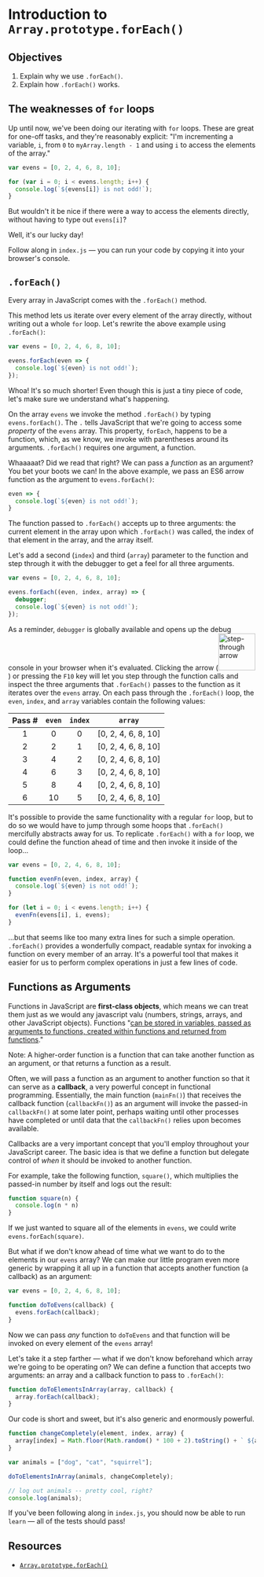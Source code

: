 # Introduction to `Array.prototype.forEach()`

## Objectives
1. Explain why we use `.forEach()`.
2. Explain how `.forEach()` works.

## The weaknesses of `for` loops

Up until now, we've been doing our iterating with `for` loops. These are great for one-off tasks, and they're reasonably explicit: "I'm incrementing a variable, `i`, from `0` to `myArray.length - 1` and using `i` to access the elements of the array."

```js
var evens = [0, 2, 4, 6, 8, 10];

for (var i = 0; i < evens.length; i++) {
  console.log(`${evens[i]} is not odd!`);
}
```

But wouldn't it be nice if there were a way to access the elements directly, without having to type out `evens[i]`?

Well, it's our lucky day!

Follow along in `index.js` — you can run your code by copying it into your browser's console.

## `.forEach()`

Every array in JavaScript comes with the `.forEach()` method.

This method lets us iterate over every element of the array directly, without writing out a whole `for` loop. Let's rewrite the above example using `.forEach()`:

```js
var evens = [0, 2, 4, 6, 8, 10];

evens.forEach(even => {
  console.log(`${even} is not odd!`);
});
```

Whoa! It's so much shorter! Even though this is just a tiny piece of code, let's make sure we understand what's happening.

On the array `evens` we invoke the method `.forEach()` by typing `evens.forEach()`. The `.` tells JavaScript that we're going to access some _property_ of the `evens` array. This property, `forEach`, happens to be a function, which, as we know, we invoke with parentheses around its arguments. `.forEach()` requires one argument, a function.

Whaaaaat? Did we read that right? We can pass a _function_ as an argument? You bet your boots we can! In the above example, we pass an ES6 arrow function as the argument to `evens.forEach()`:
```js
even => {
  console.log(`${even} is not odd!`);
}
```

The function passed to `.forEach()` accepts up to three arguments: the current element in the array upon which `.forEach()` was called, the index of that element in the array, and the array itself.

Let's add a second (`index`) and third (`array`) parameter to the function and step through it with the debugger to get a feel for all three arguments.

```js
var evens = [0, 2, 4, 6, 8, 10];

evens.forEach((even, index, array) => {
  debugger;
  console.log(`${even} is not odd!`);
});
```

As a reminder, `debugger` is globally available and opens up the debug console in your browser when it's evaluated. Clicking the arrow (<img width="75" alt="step-through arrow" src="https://user-images.githubusercontent.com/17556281/27013165-b7852f78-4eac-11e7-80f7-2a97a40633b3.png">) or pressing the `F10` key will let you step through the function calls and inspect the three arguments that `.forEach()` passes to the function as it iterates over the `evens` array. On each pass through the `.forEach()` loop, the `even`, `index`, and `array` variables contain the following values:

| Pass # | `even` | `index` |       `array`       |
|:------:|:------:|:-------:|:-------------------:|
|   1    |   0    |    0    | [0, 2, 4, 6, 8, 10] |
|   2    |   2    |    1    | [0, 2, 4, 6, 8, 10] |
|   3    |   4    |    2    | [0, 2, 4, 6, 8, 10] |
|   4    |   6    |    3    | [0, 2, 4, 6, 8, 10] |
|   5    |   8    |    4    | [0, 2, 4, 6, 8, 10] |
|   6    |   10   |    5    | [0, 2, 4, 6, 8, 10] |

It's possible to provide the same functionality with a regular `for` loop, but to do so we would have to jump through some hoops that `.forEach()` mercifully abstracts away for us. To replicate `.forEach()` with a `for` loop, we could define the function ahead of time and then invoke it inside of the loop...

```js
var evens = [0, 2, 4, 6, 8, 10];

function evenFn(even, index, array) {
  console.log(`${even} is not odd!`);
}

for (let i = 0; i < evens.length; i++) {
  evenFn(evens[i], i, evens);
}
```

...but that seems like too many extra lines for such a simple operation. `.forEach()` provides a wonderfully compact, readable syntax for invoking a function on every member of an array. It's a powerful tool that makes it easier for us to perform complex operations in just a few lines of code.

## Functions as Arguments
Functions in JavaScript are **first-class objects**, which means we can treat them just as we would any javascript valu (numbers, strings, arrays, and other JavaScript objects). Functions "[can be stored in variables, passed as arguments to functions, created within functions and returned from functions](http://wiki.c2.com/?FirstClass)."
 
Note:  A higher-order function is a function that can take another function as an argument, or that returns a function as a result.
 
Often, we will pass a function as an argument to another function so that it can serve as a **callback**, a very powerful concept in functional programming. Essentially, the main function (`mainFn()`) that receives the callback function (`callbackFn()`) as an argument will invoke the passed-in `callbackFn()` at some later point, perhaps waiting until other processes have completed or until data that the `callbackFn()` relies upon becomes available.

Callbacks are a very important concept that you'll employ throughout your JavaScript career. The basic idea is that we define a function but delegate control of _when_ it should be invoked to another function.

For example, take the following function, `square()`, which multiplies the passed-in number by itself and logs out the result:
```js
function square(n) {
  console.log(n * n)
}
```

If we just wanted to square all of the elements in `evens`, we could write `evens.forEach(square)`.

But what if we don't know ahead of time what we want to do to the elements in our `evens` array? We can make our little program even more generic by wrapping it all up in a function that accepts another function (a callback) as an argument:
```js
var evens = [0, 2, 4, 6, 8, 10];

function doToEvens(callback) {
  evens.forEach(callback);
}
```

Now we can pass _any_ function to `doToEvens` and that function will be invoked on every element of the `evens` array!

Let's take it a step farther — what if we don't know beforehand which array we're going to be operating on? We can define a function that accepts two arguments: an array and a callback function to pass to `.forEach()`:
```js
function doToElementsInArray(array, callback) {
  array.forEach(callback);
}
```

Our code is short and sweet, but it's also generic and enormously powerful.

```js
function changeCompletely(element, index, array) {
  array[index] = Math.floor(Math.random() * 100 + 2).toString() + ` ${array[index]}s!!!`;
}

var animals = ["dog", "cat", "squirrel"];

doToElementsInArray(animals, changeCompletely);

// log out animals -- pretty cool, right?
console.log(animals);
```

If you've been following along in `index.js`, you should now be able to run `learn` — all of the tests should pass!

## Resources
- [`Array.prototype.forEach()`](https://developer.mozilla.org/en-US/docs/Web/JavaScript/Reference/Global_Objects/Array/forEach)
